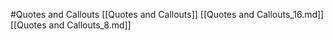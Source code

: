 #Quotes and Callouts 
 [[Quotes and Callouts]]
[[Quotes and Callouts_16.md]]
[[Quotes and Callouts_8.md]]